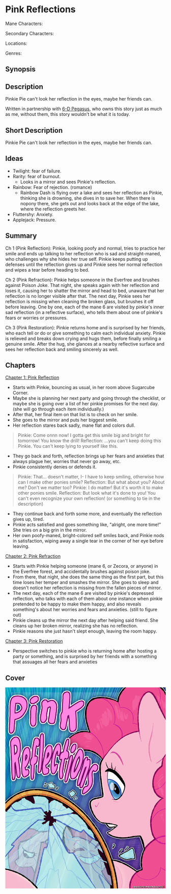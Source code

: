 # Pink Reflections

Mane Characters: 

Secondary Characters: 

Locations: 

Genres:

## Synopsis


## Description
Pinkie Pie can't look her reflection in the eyes, maybe her friends can.

Written in partnership with [6-D Pegasus](https://www.fimfiction.net/user/293755/6-D+Pegasus), who owns this story just as much as me, without them, this story wouldn't be what it is today.

## Short Description
Pinkie Pie can't look her reflection in the eyes, maybe her friends can.

## Ideas
- Twilight: fear of failure.
- Rarity: fear of burnout.
  - Looks in a mirror and sees Pinkie's reflection.
- Rainbow: Fear of rejection. (romance)
  - Rainbow Dash is flying over a lake and sees her reflection as Pinkie, thinking she is drowning, she dives in to save her. When there is nopony there, she gets out and looks back at the edge of the lake, where the reflection greets her.
- Fluttershy: Anxiety.
- Applejack: Pressure.

## Summary
Ch 1 (Pink Reflection): Pinkie, looking poofy and normal, tries to practice her smile and ends up talking to her reflection who is sad and straight-maned, who challenges why she hides her true self. Pinkie keeps putting up defenses until the reflection gives up and Pinkie sees her normal reflection and wipes a tear before heading to bed.

Ch 2 (Pink Refraction): Pinkie helps someone in the Everfree and brushes against Poison Joke. That night, she speaks again with her reflection and loses it, causing her to shatter the mirror and head to bed, unaware that her reflection is no longer visible after that. The next day, Pinkie sees her reflection is missing when cleaning the broken glass, but brushes it off before leaving. One by one, each of the mane 6 are visited by pinkie's inner sad reflection (in a reflective surface), who tells them about one of pinkie's fears or worries or pressures.

Ch 3 (Pink Restoration): Pinkie returns home and is surprised by her friends, who each tell or do or give something to calm each individual anxiety. Pinkie is relieved and breaks down crying and hugs them, before finally smiling a genuine smile. After the hug, she glances at a nearby reflective surface and sees her reflection back and smiling sincerely as well.

## Chapters
[Chapter 1: Pink Reflection](./01-pink-reflection.md)
- Starts with Pinkie, bouncing as usual, in her room above Sugarcube Corner.
- Maybe she is planning her next party and going through the checklist, or maybe she is going over a list of her pinkie promises for the next day. (she will go through each item individually.)
- After that, her final item on that list is to check on her smile.
- She goes to the mirror and puts her biggest smile.
- Her reflection stares back sadly, mane flat and colors dull.

> Pinkie: Come onnn now! I gotta get this smile big and bright for tomorrow! You know the drill! Reflection: …you can't keep doing this Pinkie. You can't keep lying to yourself like this.

- They go back and forth, reflection brings up her fears and anxieties that always plague her, worries that never go away, etc.
- Pinkie consistently denies or defends it.

> Pinkie: That… doesn't matter, I- I have to keep smiling, otherwise how can I make other ponies smile? Reflection: But what about you? About me? Don't we matter too? Pinkie: I do matter! But it's worth it to make other ponies smile. Reflection: But look what it's done to you! You can't even recognize your own reflection! (or something to tie in the description)

- They continue back and forth some more, and eventually the reflection gives up, tired.
- Pinkie acts satisfied and goes something like, "alright, one more time!" She tries on a big grin in the mirror.
- Her own poofy-maned, bright-colored self smiles back, and Pinkie nods in satisfaction, wiping away a single tear in the corner of her eye before leaving.

[Chapter 2: Pink Refraction](./02-pink-refraction.md)
- Starts with Pinkie helping someone (mane 6, or Zecora, or anyone) in the Everfree forest, and accidentally brushes against poison joke.
- From there, that night, she does the same thing as the first part, but this time loses her temper and smashes the mirror. She goes to sleep and doesn't notice her reflection is missing from the fallen pieces of mirror.
- The next day, each of the mane 6 are visited by pinkie's depressed reflection, who talks with each of them about one instance when pinkie pretended to be happy to make them happy, and also reveals something's about her worries and fears and anxieties. (still to figure out)
- Pinkie cleans up the mirror the next day after helping said friend. She cleans up her broken mirror, realizing she has no reflection.
- Pinkie reasons she just hasn't slept enough, leaving the room happy.

[Chapter 3: Pink Restoration](./03-pink-restoration.md)
- Perspective switches to pinkie who is returning home after hosting a party or something, and is surprised by her friends with a something that assuages all her fears and anxieties

## Cover
![cover](./cover-2.png)